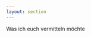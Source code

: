 ```yaml
---
layout: section
---
```


<EmojiTitle title="Fahrplan" emoji="🚌">
  Was ich euch vermitteln möchte
</EmojiTitle>

<div class="absolute top right flex flex-col gap-4">
  <Card
    v-click
    title="🎁 Objektorientierte Programmierung"
    description="Grundlagen, Wiederholung"
  />
  <Card
    v-click
    title="🌍 Grundlagen betrieblicher Webanwendungen"
    description="Architekturen, Herausforderungen"
  />
  <Card
    v-click
    title="🔐 Backend-Entwicklung mit Java & Spring Boot"
    description="Model-View-Controller, APIs, DB-Zugriff, ..."
  />
  <Card
    v-click
    title="💻 Frontend-Entwicklung im Browser"
    description="JavaScript, TypeScript, Frameworks, ..."
  />
  <Card
    v-click
    title="🔮 Projekt"
    description="Eigene Full-Stack-App entwickeln"
  />
</div>

<div class="absolute top right-[28.3rem] flex flex-col gap-4">
  <Card
    v-click
    title="👷 Praxisteil I"
    highlight
    description="IDE-Einrichtung, Coding-Challenges"
  />
</div>

<PageNumber/>
